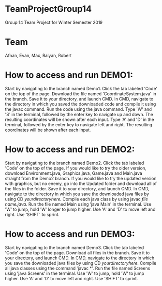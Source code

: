 # TeamProjectGroup14
Group 14 Team Project for Winter Semester 2019

# Team
Afnan, Evan, Max, Raiyan, Robert

# How to access and run DEMO1:
Start by navigating to the branch named Demo1.
Click the tab labeled 'Code' on the top of the page.
Download the file named 'CoordinateSystem.java' in the branch.
Save it to your directory, and launch CMD.
In CMD, navigate to the directory in which you saved the downloaded code and compile it using the javac command.
Run the code using the java command.
Type 'W' and 'S' in the terminal, followed by the enter key to navigate up and down. The resulting coordinates will be shown after each input.
Type 'A' and 'D' in the terminal, followed by the enter key to navigate left and right. The resulting coordinates will be shown after each input.
# How to access and run DEMO2:
Start by navigating to the branch named Demo2.
Click the tab labeled 'Code' on the top of the page.
If you would like to try the older version, download Environment.java, Graphics.java, Game.java and Main.java straight from the Demo2 branch.
If you would like to try the updated version with graphics, but no enemy, go into the Updated folder and download all of the files in the folder.
Save it to your directory, and launch CMD.
In CMD, navigate to the directory in which you save the downloaded java files by using CD *yourdirectoryhere*.
Compile each java class by using javac *file name.java*.
Run the file named Main using 'java Main' in the terminal.
Use 'W' to jump, hold 'W' longer to jump higher.
Use 'A' and 'D' to move left and right.
Use 'SHIFT' to sprint.
# How to access and run DEMO3:
Start by navigating to the branch named Demo3.
Click the tab labeled 'Code' on the top of the page.
Download all files in the branch.
Save it to your directory, and launch CMD.
In CMD, navigate to the directory in which you save the downloaded java files by using CD *yourdirectoryhere*.
Compile all java classes using the command 'javac *'.
Run the file named Screens using 'java Screens' in the terminal.
Use 'W' to jump, hold 'W' to jump higher.
Use 'A' and 'D' to move left and right.
Use 'SHIFT' to sprint.

